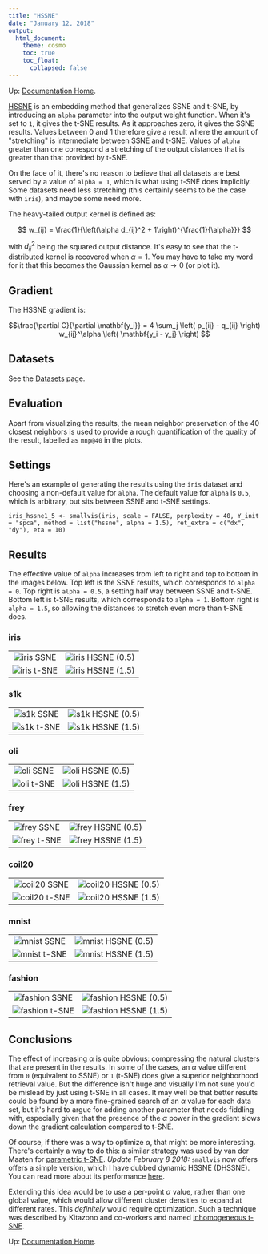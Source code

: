 ```yaml
---
title: "HSSNE"
date: "January 12, 2018"
output:
  html_document:
    theme: cosmo
    toc: true
    toc_float:
      collapsed: false
---
```


Up: [Documentation Home](https://jlmelville.github.io/smallvis/).

[HSSNE](https://papers.nips.cc/paper/3770-heavy-tailed-symmetric-stochastic-neighbor-embedding)
is an embedding method that generalizes SSNE and t-SNE, by introducing an 
`alpha` parameter into the output weight function. When it's set to `1`, it
gives the t-SNE results. As it approaches zero, it gives the SSNE results. 
Values between 0 and 1 therefore give a result where the amount of "stretching"
is intermediate between SSNE and t-SNE. Values of `alpha` greater than one 
correspond a stretching of the output distances that is greater than that
provided by t-SNE.

On the face of it, there's no reason to believe that all datasets are best 
served by a value of `alpha = 1`, which is what using t-SNE does implicitly. 
Some datasets need less stretching (this certainly seems to be the case
with `iris`), and maybe some need more.

The heavy-tailed output kernel is defined as:

$$
w_{ij} = \frac{1}{\left(\alpha d_{ij}^2 + 1\right)^{\frac{1}{\alpha}}}
$$

with $d_{ij}^2$ being the squared output distance. It's easy to see that the
t-distributed kernel is recovered when $\alpha = 1$. You may have to take my
word for it that this becomes the Gaussian kernel as $\alpha \rightarrow 0$ 
(or plot it).

## Gradient

The HSSNE gradient is:

$$\frac{\partial C}{\partial \mathbf{y_i}} = 
  4
  \sum_j
  \left(
    p_{ij} - q_{ij}
  \right)
  w_{ij}^\alpha
  \left(
   \mathbf{y_i - y_j}
  \right)
$$

## Datasets

See the [Datasets](https://jlmelville.github.io/smallvis/datasets.html) page.

## Evaluation

Apart from visualizing the results, the mean neighbor preservation of the
40 closest neighbors is used to provide a rough quantification of the quality
of the result, labelled as `mnp@40` in the plots.

## Settings

Here's an example of generating the results using the `iris` dataset and 
choosing a non-default value for `alpha`. The default value for `alpha` is 
`0.5`, which is arbitrary, but sits between SSNE and t-SNE settings.

```
iris_hssne1_5 <- smallvis(iris, scale = FALSE, perplexity = 40, Y_init = "spca", method = list("hssne", alpha = 1.5), ret_extra = c("dx", "dy"), eta = 10)
```

## Results

The effective value of `alpha` increases from left to right and top to bottom
in the images below. Top left is the SSNE results, which corresponds to 
`alpha = 0`. Top right is `alpha = 0.5`, a setting half way between SSNE and 
t-SNE. Bottom left is t-SNE results, which corresponds to `alpha = 1`. Bottom 
right is `alpha = 1.5`, so allowing the distances to stretch even more than
t-SNE does.

### iris

|                             |                           |
:----------------------------:|:--------------------------:
![iris SSNE](../img/sne/iris_ssne.png)|![iris HSSNE (0.5)](../img/hssne/iris_05.png)
![iris t-SNE](../img/opt/iris_dbd.png)|![iris HSSNE (1.5)](../img/hssne/iris_15.png)


### s1k

|                             |                           |
:----------------------------:|:--------------------------:
![s1k SSNE](../img/sne/s1k_ssne.png)|![s1k HSSNE (0.5)](../img/hssne/s1k_05.png)
![s1k t-SNE](../img/opt/s1k_dbd.png)|![s1k HSSNE (1.5)](../img/hssne/s1k_15.png)

### oli

|                             |                           |
:----------------------------:|:--------------------------:
![oli SSNE](../img/sne/oli_ssne.png)|![oli HSSNE (0.5)](../img/hssne/oli_05.png)
![oli t-SNE](../img/opt/oli_dbd.png)|![oli HSSNE (1.5)](../img/hssne/oli_15.png)

### frey

|                             |                           |
:----------------------------:|:--------------------------:
![frey SSNE](../img/sne/frey_ssne.png)|![frey HSSNE (0.5)](../img/hssne/frey_05.png)
![frey t-SNE](../img/opt/frey_dbd.png)|![frey HSSNE (1.5)](../img/hssne/frey_15.png)

### coil20

|                             |                           |
:----------------------------:|:--------------------------:
![coil20 SSNE](../img/sne/coil20_ssne.png)|![coil20 HSSNE (0.5)](../img/hssne/coil20_05.png)
![coil20 t-SNE](../img/opt/coil20_dbd.png)|![coil20 HSSNE (1.5)](../img/hssne/coil20_15.png)

### mnist

|                             |                           |
:----------------------------:|:--------------------------:
![mnist SSNE](../img/sne/mnist_ssne.png)|![mnist HSSNE (0.5)](../img/hssne/mnist_05.png)
![mnist t-SNE](../img/opt/mnist_dbd.png)|![mnist HSSNE (1.5)](../img/hssne/mnist_15.png)

### fashion

|                             |                           |
:----------------------------:|:--------------------------:
![fashion SSNE](../img/sne/fashion_ssne.png)|![fashion HSSNE (0.5)](../img/hssne/fashion_05.png)
![fashion t-SNE](../img/opt/fashion_dbd.png)|![fashion HSSNE (1.5)](../img/hssne/fashion_15.png)

## Conclusions

The effect of increasing $\alpha$ is quite obvious: compressing the 
natural clusters that are present in the results. In some of the cases, an 
$\alpha$ value different from `0` (equivalent to SSNE) or `1` (t-SNE) does give
a superior neighborhood retrieval value. But the difference isn't huge and 
visually I'm not sure you'd be mislead by just using t-SNE in all cases. It may
well be that better results could be found by a more fine-grained search of
an $\alpha$ value for each data set, but it's hard to argue for adding another
parameter that needs fiddling with, especially given that the presence of the 
$\alpha$ power in the gradient slows down the gradient calculation compared to
t-SNE.

Of course, if there was a way to optimize $\alpha$, that might be more 
interesting. There's certainly a way to do this: a similar 
strategy was used by van der Maaten for 
[parametric t-SNE](http://proceedings.mlr.press/v5/maaten09a). 
*Update February 8 2018:* `smallvis` now offers
offers a simple version, which I have dubbed dynamic HSSNE (DHSSNE). You can
read more about its performance 
[here](https://jlmelville.github.io/smallvis/dhssne.html).

Extending this idea would be to use a per-point $\alpha$ value, rather than one
global value, which would allow different cluster densities to expand at
different rates. This *definitely* would require optimization. Such a technique
was described by Kitazono and co-workers and named
[inhomogeneous t-SNE](http://dx.doi.org/10.1007/978-3-319-46675-0_14).

Up: [Documentation Home](https://jlmelville.github.io/smallvis/).
